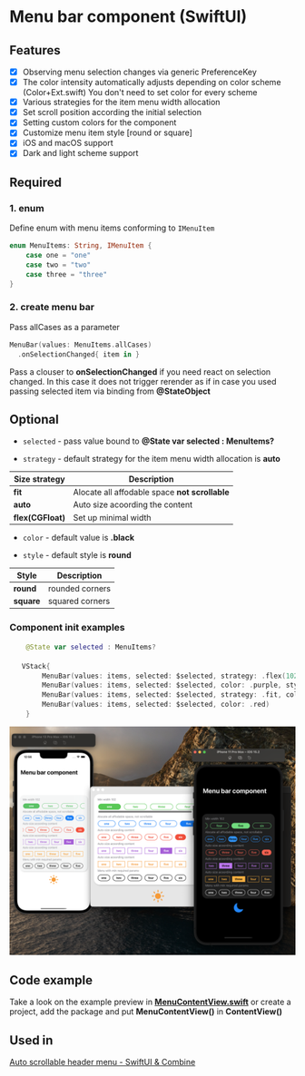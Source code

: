 # Menu bar component (SwiftUI)

## Features
- [x] Observing menu selection changes via generic PreferenceKey
- [x] The color intensity automatically adjusts depending on color scheme (Color+Ext.swift) You don't need to set color for every scheme
- [x] Various strategies for the item menu width allocation
- [x] Set scroll position according the initial selection
- [x] Setting custom colors for the component
- [x] Customize menu item style [round or square]
- [x] iOS and macOS support
- [x] Dark and light scheme support

## Required

### 1. enum
Define enum with menu items conforming to ```IMenuItem```

```Swift 
enum MenuItems: String, IMenuItem {
    case one = "one"
    case two = "two"
    case three = "three"
}
```
### 2. create menu bar
Pass allCases as a parameter
```Swift 
MenuBar(values: MenuItems.allCases)
  .onSelectionChanged{ item in }
```

Pass a clouser to **onSelectionChanged** if you need react on selection changed.
In this case it does not trigger rerender as if in case you used passing selected item via binding from **@StateObject**

## Optional

* `selected` - pass value bound to **@State var selected : MenuItems?**

* `strategy` - default strategy for the item menu width allocation is **auto**

| Size strategy | Description |
| --- | --- |
|**fit**| Alocate all affodable space **not scrollable**|
|**auto**| Auto size acoording the content |
|**flex(CGFloat)**| Set up minimal width|

* `color` - default value is **.black**

* `style` - default style is **round**

| Style | Description |
| --- | --- |
|**round**| rounded corners |
|**square**| squared corners |


### Component init examples

```Swift
    @State var selected : MenuItems?

   VStack{
        MenuBar(values: items, selected: $selected, strategy: .flex(102), color: .green)
        MenuBar(values: items, selected: $selected, color: .purple, style: .square)
        MenuBar(values: items, selected: $selected, strategy: .fit, color: .blue)        
        MenuBar(values: items, selected: $selected, color: .red)
    } 
```
[![click to watch expected UI behavior for the example](https://github.com/The-Igor/d3-menu-bar/blob/main/Sources/img/img.png)](https://youtu.be/PQRkU7yWUrk)

## Code example

Take a look on the example preview in [**MenuContentView.swift**](https://github.com/The-Igor/d3-menu-bar/blob/main/Sources/d3-menu-bar/example/MenuViewExample.swift) or create a project, add the package and put **MenuContentView()** in **ContentView()**

## Used in
[Auto scrollable header menu - SwiftUI & Combine](https://github.com/The-Igor/d3-scrollable-menu-list)

